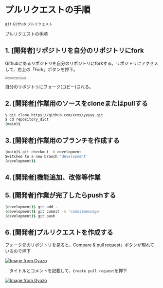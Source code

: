# プルリクエストの手順

`git` `Github` `プルリクエスト`

プルリクエストの手順



## 1. [開発者]リポジトリを自分のリポジトリにfork

Githubにあるリポジトリを自分のリポジトリにforkする。リポジトリにアクセスして、右上の「Fork」ボタンを押下。

<a href="https://gyazo.com/a0eafc970dbc7ee420a31bbd2881de3f"><img src="https://i.gyazo.com/a0eafc970dbc7ee420a31bbd2881de3f.png" alt="Image from Gyazo" style="zoom:50%;" /></a>

自分のリポジトリにフォーク(コピー)される。



## 2. [開発者]作業用のソースをcloneまたはpullする

```bash
$ git clone https://github.com/xxxx/yyyyy.git
$ cd repository_dict
(main)$ 
```



## 3. [開発者]作業用のブランチを作成する

```bash
(main)$ git checkout -b development
Switched to a new branch 'development'
(development)$ 
```



## 4. [開発者]機能追加、改修等作業



## 5. [開発者]作業が完了したらpushする

```bash
(development)$ git add .
(development)$ git commit -m 'commitmessage'
(development)$ git push
```



## 6. [開発者]プルリクエストを作成する

フォーク元のリポジトリを見ると、Compare & pull request」ボタンが現れているので押下

[![Image from Gyazo](https://i.gyazo.com/9a6bde29d153a29fca6e5e9900974aae.png)](https://gyazo.com/9a6bde29d153a29fca6e5e9900974aae)

　タイトルとコメントを記載して、`Create pull request`を押下

[![Image from Gyazo](https://i.gyazo.com/bcbfaa79180b376d10a368ed3e97738f.png)](https://gyazo.com/bcbfaa79180b376d10a368ed3e97738f)

